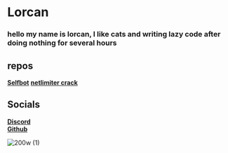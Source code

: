 # Lorcan
### hello my name is lorcan, I like cats and writing lazy code after doing nothing for several hours  

## repos
**[Selfbot](https://github.com/Lorcan-1/lorcanselfbot)**
**[netlimiter crack](https://github.com/Lorcan-1/NLcrack)**


## Socials  

**[Discord](<https://discord.com/users/992499799284781147>)**  
**[Github](https://github.com/Lorcan-1)**




![200w (1)](https://github.com/user-attachments/assets/5ccf1d4f-8bb9-4678-8a5f-954c7c890a6c)

